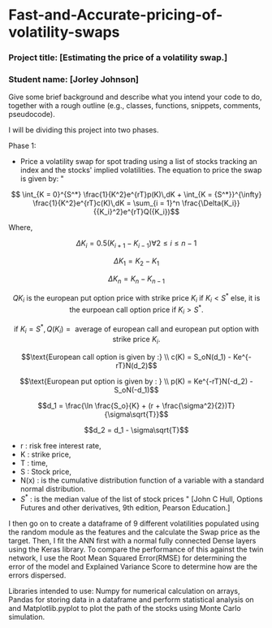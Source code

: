 # Fast-and-Accurate-pricing-of-volatility-swaps

### Project title: [Estimating the price of a volatility swap.]

### Student name: [Jorley Johnson]
  
Give some brief background and describe what you intend your code to do, together with a rough outline (e.g., classes, functions, snippets, comments, pseudocode).

I will be dividing this project into two phases.

Phase 1:
* Price a volatility swap for spot trading using a list of stocks tracking an index and the stocks' implied volatilities.
  The equation to price the swap is given by: "
```math
  \int_{K = 0}^{S^*} \frac{1}{K^2}e^{rT}p(K)\,dK + \int_{K = {S^*}}^{\infty} \frac{1}{K^2}e^{rT}c(K)\,dK = \sum_{i = 1}^n \frac{\Delta{K_i}}{{K_i}^2}e^{rT}Q({K_i})
```
  Where,
  ```math
  \Delta {K_i} = 0.5(K_{i+1}-K_{i-1}) \forall 2\leq i \leq n-1
  ```
  ```math
  \Delta {K_1} = K_2 - K_1
  ```
  ```math
  \Delta {K_n} = {K_n} - {K_{n-1}}
  ```
  ```math
  Q{K_i}\text{ is the european put option price with strike price } K_i \text{ if } {K_i} < {S^*} \text{ else, it is the eurpoean call option price if } {K_i} > {S^*}. 
  ```
  ```math
  \text{ if } K_i = {S^*}, Q({K_i}) = \text{ average of european call and european put option with strike price } K_i.
  ```
  ```math
  \text{European call option is given by :} \\
  c(K) = S_oN(d_1) - Ke^{-rT}N(d_2)
  ```
  ```math
  \text{European put option is given by : } \\
  p(K) = Ke^{-rT}N(-d_2) - S_oN(-d_1)
  ```
  ```math
  d_1 = \frac{\ln \frac{S_o}{K} + (r + \frac{\sigma^2}{2})T}{\sigma\sqrt{T}}
  ```
  ```math
  d_2 = d_1 - \sigma\sqrt{T}
  ```
  * r : risk free interest rate,
  * K : strike price,
  * T : time,
  * S : Stock price,
  * N(x) : is the cumulative distribution function of a variable with a standard normal distribution.
  * ${S^*}$ : is the median value of the list of stock prices
    " [John C Hull, Options Futures and other derivatives, 9th edition, Pearson Education.]

I then go on to create a dataframe of 9 different volatilities populated using the random module as the features and the calculate the Swap price as the target.
Then, I fit the ANN first with a normal fully connected Dense layers using the Keras library.
To compare the performance of this against the twin network, I use the Root Mean Squared Error(RMSE) for determining the error of the model and Explained Variance Score to determine how are the errors dispersed.

Libraries intended to use: Numpy for numerical calculation on arrays, Pandas for storing data in a dataframe and perform statistical analysis on and Matplotlib.pyplot to plot the path of the stocks using Monte Carlo simulation.
